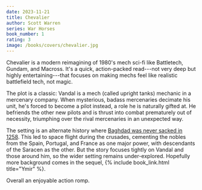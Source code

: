 ```yaml
---
date: 2023-11-21
title: Chevalier
author: Scott Warren
series: War Horses
book_number: 1
rating: 3
image: /books/covers/chevalier.jpg
---
```


<span class="book-title">Chevalier</span> is a modern reimagining of 1980's
mech sci-fi like Battletech, Gundam, and Macross. It's a quick, action-packed
read---not very deep but highly entertaining---that focuses on making mechs
feel like realistic battlefield tech, not magic.

The plot is a classic: Vandal is a mech (called upright tanks) mechanic in a
mercenary company. When mysterious, badass mercenaries decimate his unit, he's
forced to become a pilot instead, a role he is naturally gifted at. He
befriends the other new pilots and is thrust into combat prematurely out of
necessity, triumphing over the rival mercenaries in an unexpected way.

The setting is an alternate history where [Baghdad was never sacked in
1258][sack]. This led to space flight during the crusades, cementing the
nobles from the Spain, Portugal, and France as one major power, with
descendants of the Saracen as the other. But the story focuses tightly on
Vandal and those around him, so the wider setting remains under-explored.
Hopefully more background comes in the sequel, {% include book_link.html
title="Ymir" %}.

[sack]: https://en.wikipedia.org/wiki/Siege_of_Baghdad_(1258)

Overall an enjoyable action romp.

